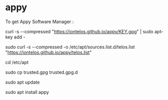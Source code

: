 # appy

To get Appy Software Manager :

curl -s --compressed "https://iontelos.github.io/appy/KEY.gpg" | sudo apt-key add -

sudo curl -s --compressed -o /etc/apt/sources.list.d/telos.list "https://iontelos.github.io/appy/telos.list"

cd /etc/apt

sudo cp trusted.gpg trusted.gpg.d

sudo apt update

sudo apt install appy

